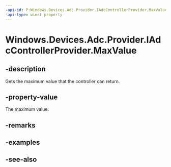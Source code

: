 ```yaml
---
-api-id: P:Windows.Devices.Adc.Provider.IAdcControllerProvider.MaxValue
-api-type: winrt property
---
```


<!-- Property syntax
public int MaxValue { get; }
-->

# Windows.Devices.Adc.Provider.IAdcControllerProvider.MaxValue

## -description
Gets the maximum value that the controller can return.

## -property-value
The maximum value.

## -remarks

## -examples

## -see-also
